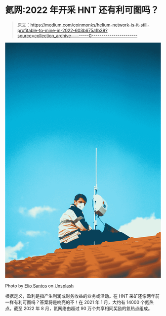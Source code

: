 # 氦网:2022 年开采 HNT 还有利可图吗？

> 原文：<https://medium.com/coinmonks/helium-network-is-it-still-profitable-to-mine-in-2022-603b675a1b39?source=collection_archive---------0----------------------->

![](img/517c05e0b3cd895d972d328975925716.png)

Photo by [Elio Santos](https://unsplash.com/@eliomendes?utm_source=medium&utm_medium=referral) on [Unsplash](https://unsplash.com?utm_source=medium&utm_medium=referral)

根据定义，盈利是指产生利润或财务收益的业务或活动。在 HNT 采矿还像两年前一样有利可图吗？答案将是响亮的不！在 2021 年 1 月，大约有 14000 个氦热点。截至 2022 年 8 月，氦网络由超过 90 万个共享相同奖励的氦热点组成。